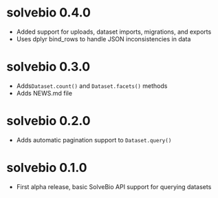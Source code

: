# solvebio 0.4.0

* Added support for uploads, dataset imports, migrations, and exports
* Uses dplyr bind_rows to handle JSON inconsistencies in data

# solvebio 0.3.0

* Adds`Dataset.count()` and `Dataset.facets()` methods
* Adds NEWS.md file


# solvebio 0.2.0

* Adds automatic pagination support to `Dataset.query()`


# solvebio 0.1.0

* First alpha release, basic SolveBio API support for querying datasets
